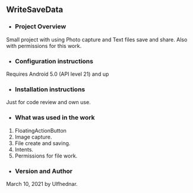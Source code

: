 ## WriteSaveData
* ### Project Overview
Small project with using Photo capture and Text files save and share. Also with permissions for this work. 
* ### Configuration instructions
Requires Android 5.0 (API level 21) and up
* ### Installation instructions
Just for code review and own use.
* ### What was used in the work
1. FloatingActionButton
2. Image capture.
3. File create and saving. 
4. Intents.
5. Permissions for file work.
* ### Version and Author
March 10, 2021 by Ulfhednar.
